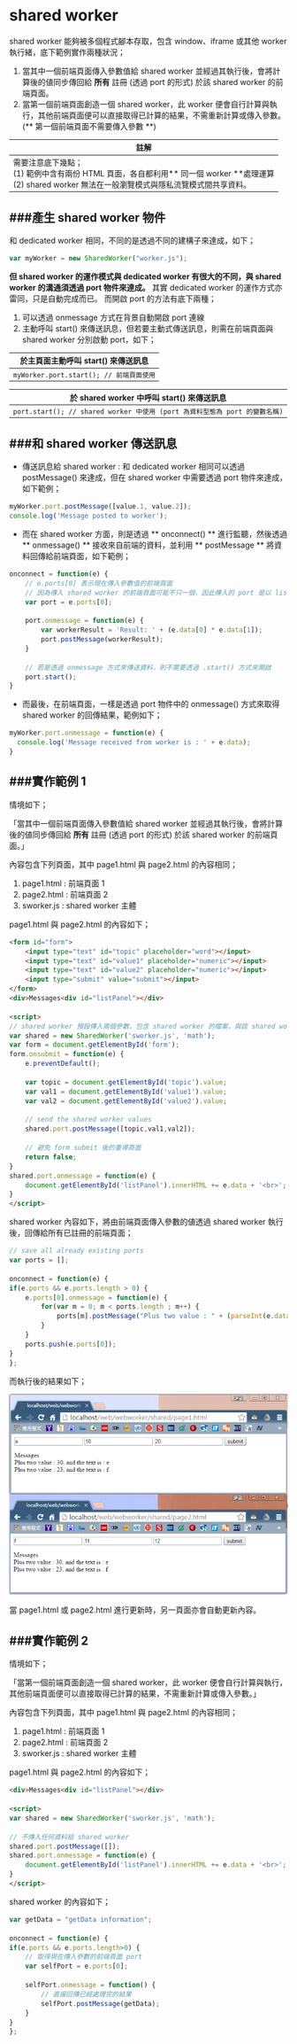 # shared worker

shared worker 能夠被多個程式腳本存取，包含 window、iframe 或其他 worker 執行緒，底下範例實作兩種狀況；
1. 當其中一個前端頁面傳入參數值給 shared worker 並經過其執行後，會將計算後的値同步傳回給 **所有** 註冊 (透過 port 的形式) 於該 shared worker 的前端頁面。
2. 當第一個前端頁面創造一個 shared worker，此 worker 便會自行計算與執行，其他前端頁面便可以直接取得已計算的結果，不需重新計算或傳入參數。(** 第一個前端頁面不需要傳入參數 **)


| 註解 |
| -- |
| 需要注意底下幾點；<br>(1) 範例中含有兩份 HTML 頁面，各自都利用** 同一個 worker **處理運算<br>(2) shared worker 無法在一般瀏覽模式與隱私流覽模式間共享資料。 |

###產生 shared worker 物件
---
和 dedicated worker 相同，不同的是透過不同的建構子來達成，如下；

```Javascript
var myWorker = new SharedWorker("worker.js");
```

**但 shared worker 的運作模式與 dedicated worker 有很大的不同，與 shared worker 的溝通須透過 port 物件來達成。** 其實 dedicated worker 的運作方式亦雷同，只是自動完成而已。
而開啟 port 的方法有底下兩種；

1. 可以透過 onmessage 方式在背景自動開啟 port 連線
2. 主動呼叫 start() 來傳送訊息，但若要主動式傳送訊息，則需在前端頁面與 shared worker 分別啟動 port，如下；

| 於主頁面主動呼叫 start() 來傳送訊息 |
| -- |
| ```myWorker.port.start(); // 前端頁面使用``` |

| 於 shared worker 中呼叫 start() 來傳送訊息 |
| -- |
| ```port.start(); // shared worker 中使用 (port 為資料型態為 port 的變數名稱)``` |

###和 shared worker 傳送訊息
---

* 傳送訊息給 shared worker : 和 dedicated worker 相同可以透過 postMessage() 來達成，但在 shared worker 中需要透過 port 物件來達成，如下範例；

```Javascript
myWorker.port.postMessage([value.1, value.2]);
console.log('Message posted to worker');
```

* 而在 shared worker 方面，則是透過 ** onconnect() ** 進行監聽，然後透過 ** onmessage() ** 接收來自前端的資料，並利用 ** postMessage ** 將資料回傳給前端頁面，如下範例；

```Javascript
onconnect = function(e) {
    // e.ports[0] 表示現在傳入參數值的前端頁面
    // 因為傳入 shared worker 的前端頁面可能不只一個，因此傳入的 port 是以 list 方式表示
	var port = e.ports[0];
    
	port.onmessage = function(e) {
		var workerResult = 'Result: ' + (e.data[0] * e.data[1]);
		port.postMessage(workerResult);
	}
    
    // 若是透過 onmessage 方式來傳送資料，則不需要透過 .start() 方式來開啟
	port.start(); 
}
```

* 而最後，在前端頁面，一樣是透過 port 物件中的 onmessage() 方式來取得 shared worker 的回傳結果，範例如下；

```Javascript
myWorker.port.onmessage = function(e) {
  console.log('Message received from worker is : ' + e.data);
}
```

###實作範例 1
---
情境如下；

「當其中一個前端頁面傳入參數值給 shared worker 並經過其執行後，會將計算後的値同步傳回給 **所有** 註冊 (透過 port 的形式) 於該 shared worker 的前端頁面。」

內容包含下列頁面，其中 page1.html 與 page2.html 的內容相同；

1. page1.html : 前端頁面 1
2. page2.html : 前端頁面 2
3. sworker.js : shared worker 主體

page1.html 與 page2.html 的內容如下；

```Html
<form id="form">
	<input type="text" id="topic" placeholder="word"></input>
	<input type="text" id="value1" placeholder="numeric"></input>
	<input type="text" id="value2" placeholder="numeric"></input>
	<input type="submit" value="submit"></input>
</form>
<div>Messages<div id="listPanel"></div>

<script>
// shared worker 預設傳入兩個參數，包含 shared worker 的檔案，與該 shared worker 的名稱
var shared = new SharedWorker('sworker.js', 'math');
var form = document.getElementById('form');
form.onsubmit = function(e) {
	e.preventDefault();
	
	var topic = document.getElementById('topic').value;
	var val1 = document.getElementById('value1').value;
	var val2 = document.getElementById('value2').value;
	
	// send the shared worker values
	shared.port.postMessage([topic,val1,val2]);
	
    // 避免 form submit 後的重導頁面
	return false;
}
shared.port.onmessage = function(e) {
	document.getElementById('listPanel').innerHTML += e.data + '<br>';
}
</script>
```

shared worker 內容如下，將由前端頁面傳入參數的値透過 shared worker 執行後，回傳給所有已註冊的前端頁面；

```Javascript
// save all already existing ports
var ports = [];

onconnect = function(e) {
if(e.ports && e.ports.length > 0) {
	e.ports[0].onmessage = function(e) {
		for(var m = 0; m < ports.length ; m++) {
			ports[m].postMessage("Plus two value : " + (parseInt(e.data[1]) + parseInt(e.data[2])) + ", and the text is : " + e.data[0]);
		}
	}
	ports.push(e.ports[0]);
}
};
```

而執行後的結果如下；

![](../images/shared-worker-1.png)

當 page1.html 或 page2.html 進行更新時，另一頁面亦會自動更新內容。

###實作範例 2
---
情境如下；

「當第一個前端頁面創造一個 shared worker，此 worker 便會自行計算與執行，其他前端頁面便可以直接取得已計算的結果，不需重新計算或傳入參數。」

內容包含下列頁面，其中 page1.html 與 page2.html 的內容相同；

1. page1.html : 前端頁面 1
2. page2.html : 前端頁面 2
3. sworker.js : shared worker 主體

page1.html 與 page2.html 的內容如下；

```Html
<div>Messages<div id="listPanel"></div>

<script>
var shared = new SharedWorker('sworker.js', 'math');

// 不傳入任何資料給 shared worker
shared.port.postMessage([]);
shared.port.onmessage = function(e) {
	document.getElementById('listPanel').innerHTML += e.data + '<br>';
}
</script>
```

shared worker 的內容如下；

```Javascript
var getData = "getData information";

onconnect = function(e) {
if(e.ports && e.ports.length>0) {
    // 取得現在傳入參數的前端頁面 port
	var selfPort = e.ports[0];
    
	selfPort.onmessage = function() {
        // 直接回傳已經處理完的結果
		selfPort.postMessage(getData);
	}
}
};
```


